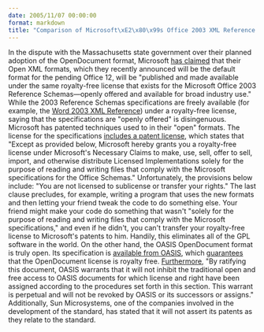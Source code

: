 ```yaml
---
date: 2005/11/07 00:00:00
format: markdown
title: "Comparison of Microsoft\xE2\x80\x99s Office 2003 XML Reference Schemas to OASIS\xE2\x80\x99 OpenDocument"
---
```

In the dispute with the Massachusetts state government over their planned adoption of the OpenDocument format, Microsoft <a href="http://www.microsoft.com/office/preview/developers/fileoverview.mspx">has claimed</a> that their Open XML formats, which they recently announced will be the default format for the pending Office 12, will be "published and made available under the same royalty-free license that exists for the Microsoft Office 2003 Reference Schemas—openly offered and available for broad industry use." While the 2003 Reference Schemas specifications are freely available (for example, the <a href="http://msdn.microsoft.com/library/default.asp?url=/library/en-us/wordxmlcdk/html/cdkPrimerPlaceholder_HV01113631.asp">Word 2003 XML Reference</a>) under a royalty-free license, saying that the specifications are "openly offered" is disingenuous.
Microsoft has patented techniques used to in their "open" formats. The license for the specifications <a href="http://www.microsoft.com/mscorp/ip/format/xmlpatentlicense.asp">includes a patent license</a>, which states that "Except as provided below, Microsoft hereby grants you a royalty-free license under Microsoft's Necessary Claims to make, use, sell, offer to sell, import, and otherwise distribute Licensed Implementations solely for the purpose of reading and writing files that comply with the Microsoft specifications for the Office Schemas." Unfortunately, the provisions below include: "You are not licensed to sublicense or transfer your rights."
The last clause precludes, for example, writing a program that uses the new formats and then letting your friend tweak the code to do something else. Your friend might make your code do something that wasn't "solely for the purpose of reading and writing files that comply with the Microsoft specifications," and even if he didn't, you can't transfer your royalty-free license to Microsoft's patents to him.
Handily, this eliminates all of the GPL software in the world.
On the other hand, the OASIS OpenDocument format is truly open. Its specification is <a href="http://www.oasis-open.org/committees/download.php/12572/OpenDocument-v1.0-os.pdf">available from OASIS</a>, which <a href="http://www.oasis-open.org/who/intellectualproperty.php">guarantees</a> that the OpenDocument license is royalty free. <a href="http://www.oasis-open.org/who/ipr/intellectual_property_2000-1-13.php">Furthermore</a>, "By ratifying this document, OASIS warrants that it will not inhibit the traditional open and free access to OASIS documents for which license and right have been assigned according to the procedures set forth in this section. This warrant is perpetual and will not be revoked by OASIS or its successors or assigns." Additionally, Sun Microsystems, one of the companies involved in the development of the standard, has stated that it will not assert its patents as they relate to the standard.

